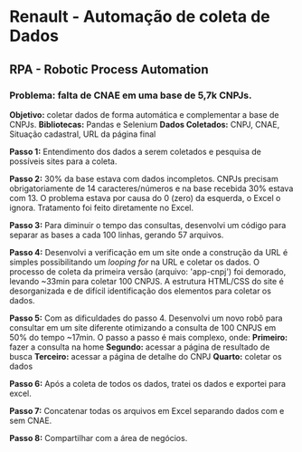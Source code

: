 # Renault - Automação de coleta de Dados
## RPA - Robotic Process Automation
### Problema: falta de CNAE em uma base de 5,7k CNPJs.

**Objetivo:** coletar dados de forma automática e complementar a base de CNPJs.
**Bibliotecas:** Pandas e Selenium
**Dados Coletados:** CNPJ, CNAE, Situação cadastral, URL da página final

**Passo 1:**
Entendimento dos dados a serem coletados e pesquisa de possíveis sites para a coleta.

**Passo 2:**
30% da base estava com dados incompletos. CNPJs precisam obrigatoriamente de 14 caracteres/números e na base recebida 30% estava com 13.
O problema estava por causa do 0 (zero) da esquerda, o Excel o ignora.
Tratamento foi feito diretamente no Excel.

**Passo 3:**
Para diminuir o tempo das consultas, desenvolvi um código para separar as bases a cada 100 linhas, gerando 57 arquivos.

**Passo 4:**
Desenvolvi a verificação em um site onde a construção da URL é simples possibilitando um _looping for_ na URL e coletar os dados.
O processo de coleta da primeira versão (arquivo: 'app-cnpj') foi demorado, levando ~33min para coletar 100 CNPJS.
A estrutura HTML/CSS do site é desorganizada e de difícil identificação dos elementos para coletar os dados. 

**Passo 5:**
Com as dificuldades do passo 4.
Desenvolvi um novo robô para consultar em um site diferente otimizando a consulta de 100 CNPJS em 50% do tempo ~17min.
O passo a passo é mais complexo, onde:
  **Primeiro:** fazer a consulta na home
  **Segundo:** acessar a página de resultado de busca
  **Terceiro:** acessar a página de detalhe do CNPJ
  **Quarto:** coletar os dados

**Passo 6:**
Após a coleta de todos os dados, tratei os dados e exportei para excel.

**Passo 7:**
Concatenar todas os arquivos em Excel separando dados com e sem CNAE.

**Passo 8:**
Compartilhar com a área de negócios.
